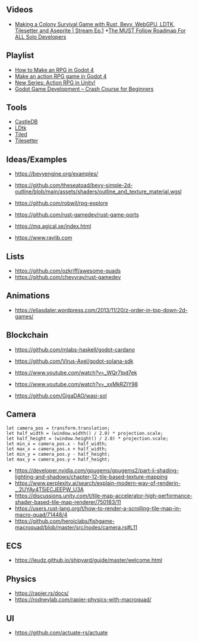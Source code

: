 ## Videos

* [Making a Colony Survival Game with Rust, Bevy, WebGPU, LDTK, Tilesetter and Aseprite | Stream Ep.1](https://youtu.be/Jcw_v1w7dbI?si=wi0oLzj2MEOXxLxs)
*[The MUST Follow Roadmap For ALL Solo Developers](https://youtu.be/IeVxir50Q2Q?si=t5MjwOAXuThvKNP7)

## Playlist

* [How to Make an RPG in Godot 4](https://www.youtube.com/playlist?list=PL3cGrGHvkwn0zoGLoGorwvGj6dHCjLaGd)
* [Make an action RPG game in Godot 4](https://youtu.be/pFHNcvYSX1A?si=PszkkJzI29NlhDw3)
* [New Series: Action RPG in Unity!](https://youtu.be/ZfTU67ZIK3Q?si=E1tR0r8d6iV5Kr6q)
* [Godot Game Development – Crash Course for Beginners](https://www.youtube.com/watch?v=S8lMTwSRoRg)

## Tools

* [CastleDB](http://castledb.org/)
* [LDtk](https://ldtk.io/)
* [Tiled](https://www.mapeditor.org/)
* [Tilesetter](https://www.tilesetter.org)

## Ideas/Examples

* https://bevyengine.org/examples/
* https://github.com/theseatoad/bevy-simple-2d-outline/blob/main/assets/shaders/outline_and_texture_material.wgsl
* https://github.com/robwil/rpg-explore
* https://github.com/rust-gamedev/rust-game-ports
* https://mq.agical.se/index.html

* https://www.raylib.com

## Lists

* https://github.com/ozkriff/awesome-quads
* https://github.com/chevyray/rust-gamedev

## Animations

* https://eliasdaler.wordpress.com/2013/11/20/z-order-in-top-down-2d-games/

## Blockchain

* https://github.com/mlabs-haskell/godot-cardano

* https://github.com/Virus-Axel/godot-solana-sdk
* https://www.youtube.com/watch?v=_WQr7Ipd7ek
* https://www.youtube.com/watch?v=_xxMkRZIY98

* https://github.com/GigaDAO/wasi-sol

## Camera

```
let camera_pos = transform.translation;
let half_width = (window.width() / 2.0) * projection.scale;
let half_height = (window.height() / 2.0) * projection.scale;
let min_x = camera_pos.x - half_width;
let max_x = camera_pos.x + half_width;
let min_y = camera_pos.y - half_height;
let max_y = camera_pos.y + half_height;
```

* https://developer.nvidia.com/gpugems/gpugems2/part-ii-shading-lighting-and-shadows/chapter-12-tile-based-texture-mapping
* https://www.perplexity.ai/search/explain-modern-way-of-renderin-_.2UYAy4T5iECJEEPW_U3A
* https://discussions.unity.com/t/tile-map-accelerator-high-performance-shader-based-tile-map-renderer/750183/11
* https://users.rust-lang.org/t/how-to-render-a-scrolling-tile-map-in-macro-quad/71448/4
* https://github.com/heroiclabs/fishgame-macroquad/blob/master/src/nodes/camera.rs#L11

## ECS

* https://leudz.github.io/shipyard/guide/master/welcome.html

## Physics

* https://rapier.rs/docs/
* https://rodneylab.com/rapier-physics-with-macroquad/

## UI

* https://github.com/actuate-rs/actuate
